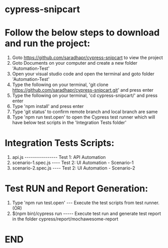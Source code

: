 # cypress-snipcart

# Follow the below steps to download and run the project:

1. Goto https://github.com/saradhapr/cypress-snipcart to view the project
2. Goto Documents on your computer and create a new folder 'Automation-Test'
3. Open your visual studio code and open the terminal and goto folder 'Automation-Test'
4. Type the following on your terminal, 'git clone https://github.com/saradhapr/cypress-snipcart.git' and press enter
5. Type the following on your terminal, 'cd cypress-snipcart/' and press enter
6. Type 'npm install' and press enter
7. Type 'git status' to confirm remote branch and local branch are same
8. Type 'npm run test.open' to open the Cypress test runner which will have below test scripts in the 'Integration Tests folder'

# Integration Tests Scripts:

1. api.js ---------------- Test 1: API Automation
2. scenario-1.spec.js ---- Test 2: UI Automation - Scenario-1
3. scenario-2.spec.js ---- Test 2: UI Automation - Scenario-2

# Test RUN and Report Generation:

1. Type 'npm run test.open' --- Execute the test scripts from test runner. (OR)
2. $(npm bin)/cypress run ----- Execute test run and generate test report in the folder cypress/report/mochawesome-report

# END #
